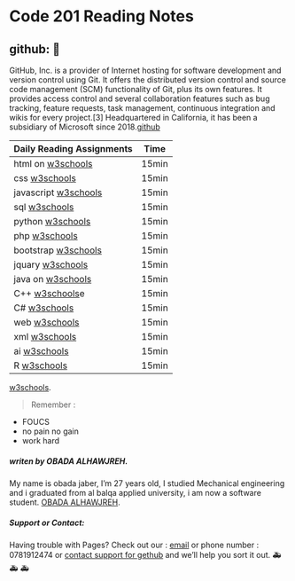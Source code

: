 # Code 201 Reading Notes
## github: &#128175;
GitHub, Inc. is a provider of Internet hosting for software development and version control using Git. It offers the distributed version control and source code management (SCM) functionality of Git, plus its own features. It provides access control and several collaboration features such as bug tracking, feature requests, task management, continuous integration and wikis for every project.[3] Headquartered in California, it has been a subsidiary of Microsoft since 2018.[github](www.github.com)

Daily Reading Assignments | Time
------------ | -------------
 html on [w3schools](https://www.w3schools.com/) | 15min
 css [w3schools](https://www.w3schools.com/) | 15min
 javascript [w3schools](https://www.w3schools.com/) | 15min
 sql [w3schools](https://www.w3schools.com/) | 15min
 python [w3schools](https://www.w3schools.com/) | 15min
 php [w3schools](https://www.w3schools.com/) | 15min
 bootstrap [w3schools](https://www.w3schools.com/) | 15min
 jquary [w3schools](https://www.w3schools.com/) | 15min
 java on [w3schools](https://www.w3schools.com/) | 15min
 C++ [w3schools](https://www.w3schools.com/)e | 15min
 C# [w3schools](https://www.w3schools.com/) | 15min
 web [w3schools](https://www.w3schools.com/) | 15min
 xml [w3schools](https://www.w3schools.com/) | 15min
 ai [w3schools](https://www.w3schools.com/) | 15min
 R [w3schools](https://www.w3schools.com/) | 15min
 

 [w3schools](https://www.w3schools.com/).
>Remember : 
 * FOUCS
 * no pain no gain
 * work hard


##### *writen by OBADA ALHAWJREH.*

My name is obada jaber, I’m 27 years old, I studied Mechanical engineering and i graduated from al balqa applied university, i am now a software student. [OBADA ALHAWJREH](https://github.com/Obada-gh). 

##### *Support or Contact:*

Having trouble with Pages? Check out our : [email](obada7jaber7@gmail.com) or phone number : 0781912474 or [contact support for gethub](https://support.github.com/contact) and we’ll help you sort it out. &#x1F691; &#x1F691; &#x1F691;
